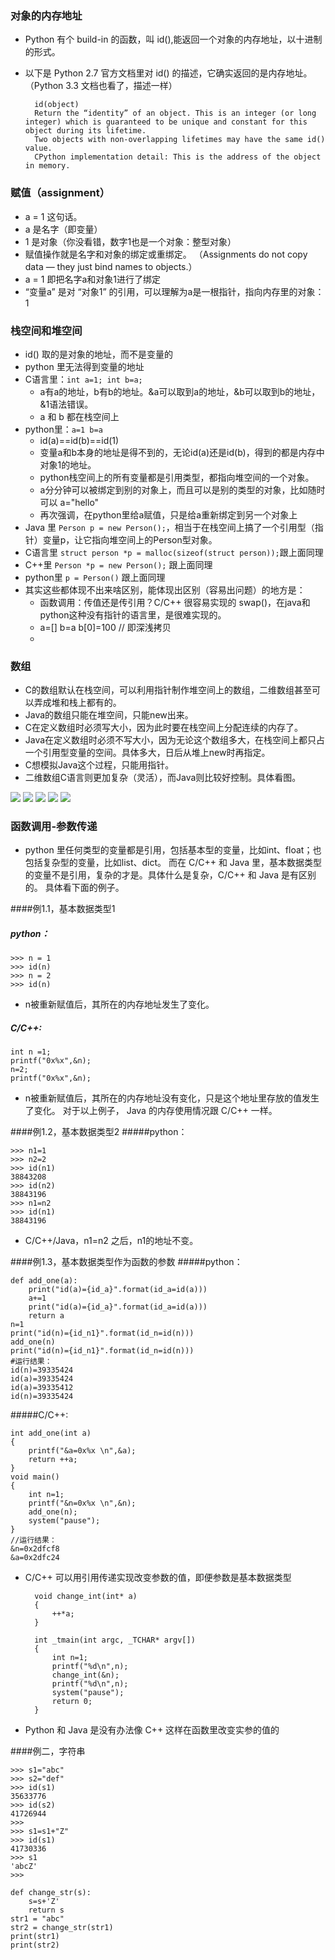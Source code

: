 ### 对象的内存地址
* Python 有个 build-in 的函数，叫 id(),能返回一个对象的内存地址，以十进制的形式。
* 以下是 Python 2.7 官方文档里对 id() 的描述，它确实返回的是内存地址。（Python 3.3 文档也看了，描述一样）

		id(object) 
		Return the “identity” of an object. This is an integer (or long integer) which is guaranteed to be unique and constant for this object during its lifetime.
		Two objects with non-overlapping lifetimes may have the same id() value.
		CPython implementation detail: This is the address of the object in memory.

### 赋值（assignment）
* a = 1  这句话。
* a 是名字（即变量）
* 1 是对象（你没看错，数字1也是一个对象：整型对象）
* 赋值操作就是名字和对象的绑定或重绑定。 （Assignments do not copy data — they just bind names to objects.）
* a = 1 即把名字a和对象1进行了绑定
* “变量a” 是对 “对象1” 的引用，可以理解为a是一根指针，指向内存里的对象：1

### 栈空间和堆空间
* id() 取的是对象的地址，而不是变量的
* python 里无法得到变量的地址
* C语言里：`int a=1; int b=a;` 
	* a有a的地址，b有b的地址。&a可以取到a的地址，&b可以取到b的地址，&1语法错误。
	* a 和 b 都在栈空间上
* python里：`a=1 b=a` 
	* id(a)==id(b)==id(1)
	* 变量a和b本身的地址是得不到的，无论id(a)还是id(b)，得到的都是内存中对象1的地址。
	* python栈空间上的所有变量都是引用类型，都指向堆空间的一个对象。
	* a分分钟可以被绑定到别的对象上，而且可以是别的类型的对象，比如随时可以 a="hello"
	* 再次强调，在python里给a赋值，只是给a重新绑定到另一个对象上
* Java 里 `Person p = new Person();`，相当于在栈空间上搞了一个引用型（指针）变量p，让它指向堆空间上的Person型对象。
* C语言里 `struct person *p = malloc(sizeof(struct person));`跟上面同理
* C++里 `Person *p = new Person();` 跟上面同理
* python里 `p = Person()` 跟上面同理
* 其实这些都体现不出来啥区别，能体现出区别（容易出问题）的地方是：
	* 函数调用：传值还是传引用？C/C++ 很容易实现的 swap()，在java和python这种没有指针的语言里，是很难实现的。
	* a=[] b=a b[0]=100 // 即深浅拷贝
	* 
	
### 数组
* C的数组默认在栈空间，可以利用指针制作堆空间上的数组，二维数组甚至可以弄成堆和栈上都有的。
* Java的数组只能在堆空间，只能new出来。
* C在定义数组时必须写大小，因为此时要在栈空间上分配连续的内存了。
* Java在定义数组时必须不写大小，因为无论这个数组多大，在栈空间上都只占一个引用型变量的空间。具体多大，日后从堆上new时再指定。
* C想模拟Java这个过程，只能用指针。
* 二维数组C语言则更加复杂（灵活），而Java则比较好控制。具体看图。

![](int_string_class.jpg)
![](Array1.jpg)
![](Array2_1.jpg)
![](Array2_2.jpg)
![](Array2_java.jpg)

### 函数调用-参数传递

* python 里任何类型的变量都是引用，包括基本型的变量，比如int、float；也包括复杂型的变量，比如list、dict。
而在 C/C++ 和 Java 里，基本数据类型的变量不是引用，复杂的才是。具体什么是复杂，C/C++ 和 Java 是有区别的。
具体看下面的例子。

####例1.1，基本数据类型1
##### python：

	>>> n = 1
	>>> id(n)
	>>> n = 2
	>>> id(n)
* n被重新赋值后，其所在的内存地址发生了变化。
##### C/C++:

	int n =1;
	printf("0x%x",&n);
	n=2;
	printf("0x%x",&n);
* n被重新赋值后，其所在的内存地址没有变化，只是这个地址里存放的值发生了变化。
对于以上例子， Java 的内存使用情况跟 C/C++ 一样。


####例1.2，基本数据类型2
#####python：

	>>> n1=1
	>>> n2=2
	>>> id(n1)
	38843208
	>>> id(n2)
	38843196
	>>> n1=n2
	>>> id(n1)
	38843196
* C/C++/Java，n1=n2 之后，n1的地址不变。

####例1.3，基本数据类型作为函数的参数
#####python：

	def add_one(a):
	    print("id(a)={id_a}".format(id_a=id(a)))
	    a+=1
		print("id(a)={id_a}".format(id_a=id(a)))
		return a
	n=1
	print("id(n)={id_n1}".format(id_n=id(n)))
	add_one(n)
	print("id(n)={id_n1}".format(id_n=id(n)))
	#运行结果：
	id(n)=39335424
	id(a)=39335424
	id(a)=39335412
	id(n)=39335424

#####C/C++:

	int add_one(int a)
	{
		printf("&a=0x%x \n",&a);
		return ++a;
	}
	void main()
	{
		int n=1;
		printf("&n=0x%x \n",&n);
		add_one(n);
		system("pause");
	}
	//运行结果：
	&n=0x2dfcf8
	&a=0x2dfc24

* C/C++ 可以用引用传递实现改变参数的值，即便参数是基本数据类型

		void change_int(int* a)
		{
			++*a;
		}
		
		int _tmain(int argc, _TCHAR* argv[])
		{
			int n=1;
			printf("%d\n",n);
			change_int(&n);
			printf("%d\n",n);
			system("pause");
			return 0;
		}

* Python 和 Java 是没有办法像 C++ 这样在函数里改变实参的值的



####例二，字符串

	>>> s1="abc"
	>>> s2="def"
	>>> id(s1)
	35633776
	>>> id(s2)
	41726944
	>>>
	>>> s1=s1+"Z"
	>>> id(s1)
	41730336
	>>> s1
	'abcZ'
	>>>
	
	def change_str(s):
		s=s+'Z'
		return s
	str1 = "abc"
	str2 = change_str(str1)
	print(str1)
	print(str2)
